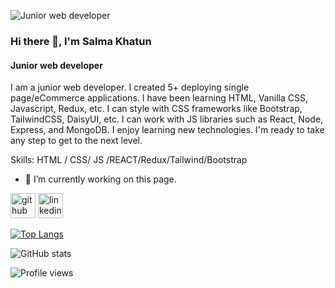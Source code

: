 ![Junior web developer](https://media-exp1.licdn.com/dms/image/C4D16AQEgK3t1YpnrSQ/profile-displaybackgroundimage-shrink_200_800/0/1654692813034?e=1668643200&v=beta&t=8fi3N4mSwFSV_djzhhRfdaUKwcDHPJR3stJPZksn96A)

### Hi there 👋, I'm Salma Khatun
#### Junior web developer

I am a junior web developer. I created 5+ deploying single page/eCommerce applications. I have been learning HTML, Vanilla CSS, Javascript, Redux, etc. I can style with CSS frameworks like Bootstrap, TailwindCSS, DaisyUI, etc. I can work with JS libraries such as React, Node, Express, and MongoDB. I enjoy learning new technologies. I'm ready to take any step to get to the next level.

Skills:  HTML / CSS/ JS /REACT/Redux/Tailwind/Bootstrap 

- 🔭 I’m currently working on this page. 


[<img src='https://cdn.jsdelivr.net/npm/simple-icons@3.0.1/icons/github.svg' alt='github' height='40'>](https://github.com/salmakhatun0056)  [<img src='https://cdn.jsdelivr.net/npm/simple-icons@3.0.1/icons/linkedin.svg' alt='linkedin' height='40'>](https://www.linkedin.com/in/salmakhatun0056/)  

[![Top Langs](https://github-readme-stats.vercel.app/api/top-langs/?username=salmakhatun0056)](https://github.com/anuraghazra/github-readme-stats)

![GitHub stats](https://github-readme-stats.vercel.app/api?username=salmakhatun0056&show_icons=true)  

![Profile views](https://gpvc.arturio.dev/salmakhatun0056)  
